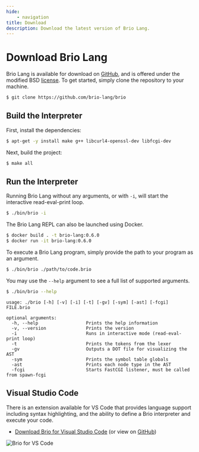 ```yaml
---
hide:
    - navigation
title: Download
description: Download the latest version of Brio Lang.
---
```

# Download Brio Lang
Brio Lang is available for download on [GitHub](https://github.com/brio-lang/brio), and is offered under the modified BSD [license](license.md). To get started, simply clone the repository to your machine.
```sh
$ git clone https://github.com/brio-lang/brio
```

## Build the Interpreter
First, install the dependencies:
```sh
$ apt-get -y install make g++ libcurl4-openssl-dev libfcgi-dev
```

Next, build the project:
```sh
$ make all
```

## Run the Interpreter

Running Brio Lang without any arguments, or with `-i`, will start the interactive read-eval-print loop.
```sh
$ ./bin/brio -i
```

The Brio Lang REPL can also be launched using Docker.
```sh
$ docker build . -t brio-lang:0.6.0
$ docker run -it brio-lang:0.6.0
```

To execute a Brio Lang program, simply provide the path to your program as an argument.
```sh
$ ./bin/brio ./path/to/code.brio
```

You may use the `--help` argument to see a full list of supported arguments.
```sh
$ ./bin/brio --help
```
```
usage: ./brio [-h] [-v] [-i] [-t] [-gv] [-sym] [-ast] [-fcgi] FILE.brio

optional arguments:
  -h, --help                  Prints the help information
  -v, --version               Prints the version
  -i                          Runs in interactive mode (read-eval-print loop)
  -t                          Prints the tokens from the lexer
  -gv                         Outputs a DOT file for visualizing the AST
  -sym                        Prints the symbol table globals 
  -ast                        Prints each node type in the AST
  -fcgi                       Starts FastCGI listener, must be called from spawn-fcgi
```

## Visual Studio Code

There is an extension available for VS Code that provides language support including syntax highlighting, and the ability to define a Brio interpreter and execute your code.

* [Download Brio for Visual Studio Code](https://marketplace.visualstudio.com/items?itemName=brio-lang.brio)  (or view on [GitHub](https://github.com/brio-lang/vscode-brio))

![Brio for VS Code](https://brio-lang-static-files.s3-us-west-2.amazonaws.com/vscode-brio/code_example.gif)